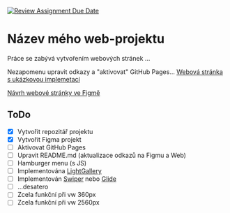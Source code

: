[![Review Assignment Due Date](https://classroom.github.com/assets/deadline-readme-button-24ddc0f5d75046c5622901739e7c5dd533143b0c8e959d652212380cedb1ea36.svg)](https://classroom.github.com/a/KU8eozPI)
# Název mého web-projektu
Práce se zabývá vytvořením webových stránek ...

Nezapomenu upravit odkazy a "aktivovat" GitHub Pages... 
[Webová stránka s ukázkovou implemetací](https://pslib-cz.github.io/<SEM_VKLADAM_NAZEV_PROJEKTU>/)

[Návrh webové stránky ve Figmě](https://www.figma.com/file/qIyMFQ4gS93JcF0lfKw6dx/L3_WEB_projekt_karavan?type=design&node-id=0-1&t=KHgFh0EfDhtHEb00-0)

## ToDo
- [x] Vytvořit repozitář projektu
- [x] Vytvořit Figma projekt
- [ ] Aktivovat GitHub Pages
- [ ] Upravit README.md (aktualizace odkazů na Figmu a Web)
- [ ] Hamburger menu (s JS)
- [ ] Implementována [LightGallery](https://github.com/sachinchoolur/lightGallery)
- [ ] Implementován [Swiper](https://swiperjs.com/) nebo [Glide](https://glidejs.com/)
- [ ] ...desatero
- [ ] Zcela funkční při vw 360px
- [ ] Zcela funkční při vw 2560px
